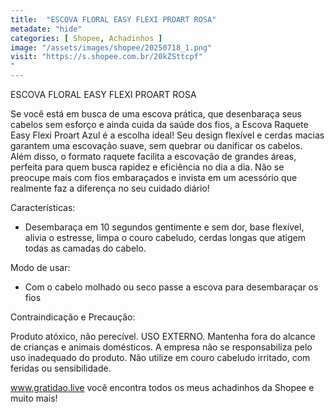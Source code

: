 ```yaml
---
title:  "ESCOVA FLORAL EASY FLEXI PROART ROSA"
metadate: "hide"
categories: [ Shopee, Achadinhos ]
image: "/assets/images/shopee/20250718_1.png"
visit: "https://s.shopee.com.br/20kZSttcpf"
"
---
```

ESCOVA FLORAL EASY FLEXI PROART ROSA

Se você está em busca de uma escova prática, que desenbaraça seus cabelos sem esforço e ainda cuida da saúde dos fios, a Escova Raquete Easy Flexi Proart Azul é a escolha ideal! Seu design flexível e cerdas macias garantem uma escovação suave, sem quebrar ou danificar os cabelos. Além disso, o formato raquete facilita a escovação de grandes áreas, perfeita para quem busca rapidez e eficiência no dia a dia. Não se preocupe mais com fios embaraçados e invista em um acessório que realmente faz a diferença no seu cuidado diário!



Características:


- Desembaraça em 10 segundos gentimente e sem dor, base flexível, alivia o estresse, limpa o couro cabeludo, cerdas longas que atigem todas as camadas do cabelo.



Modo de usar:


- Com o cabelo molhado ou seco passe a escova para desembaraçar os fios



Contraindicação e Precaução:


Produto atóxico, não perecível. USO EXTERNO. Mantenha fora do alcance de crianças e animais domésticos. A empresa não se responsabiliza pelo uso inadequado do produto. Não utilize em couro cabeludo irritado, com feridas ou sensibilidade.

www.gratidao.live você encontra todos os meus achadinhos da Shopee e muito mais!